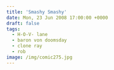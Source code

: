 ```yaml
---
title: 'Smashy Smashy'
date: Mon, 23 Jun 2008 17:00:00 +0000
draft: false
tags:
  - H-O-V- lane
  - baron von doomsday
  - clone ray
  - rob
image: /img/comic275.jpg
---
```


